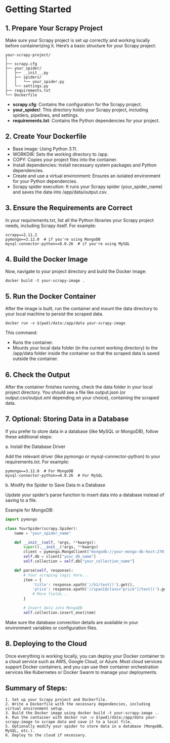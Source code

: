 # Getting Started
## 1. Prepare Your Scrapy Project

Make sure your Scrapy project is set up correctly and working locally before containerizing it. Here’s a basic structure for your Scrapy project:
```
your-scrapy-project/
│
├── scrapy.cfg
├── your_spider/
│   ├── __init__.py
│   ├── spiders/
│   │   └── your_spider.py
│   └── settings.py
├── requirements.txt
└── Dockerfile
```
- **scrapy.cfg**: Contains the configuration for the Scrapy project.
- **your_spider/**: This directory holds your Scrapy project, including spiders, pipelines, and settings.
- **requirements.txt**: Contains the Python dependencies for your project.

## 2. Create Your Dockerfile

- Base image: Using Python 3.11.
- WORKDIR: Sets the working directory to /app.
- COPY: Copies your project files into the container.
- Install dependencies: Install necessary system packages and Python dependencies.
- Create and use a virtual environment: Ensures an isolated environment for your Python dependencies.
- Scrapy spider execution: It runs your Scrapy spider (your_spider_name) and saves the data into /app/data/output.csv.

## 3. Ensure the Requirements are Correct

In your requirements.txt, list all the Python libraries your Scrapy project needs, including Scrapy itself. For example:
```
scrapy==2.11.2
pymongo==3.12.0  # if you're using MongoDB
mysql-connector-python==8.0.26  # if you're using MySQL
```
## 4. Build the Docker Image

Now, navigate to your project directory and build the Docker image:
```shell
docker build -t your-scrapy-image .
```
## 5. Run the Docker Container

After the image is built, run the container and mount the data directory to your local machine to persist the scraped data.
```shell
docker run -v $(pwd)/data:/app/data your-scrapy-image
```
This command:

- Runs the container.
- Mounts your local data folder (in the current working directory) to the /app/data folder inside the container so that the scraped data is saved outside the container.

## 6. Check the Output

After the container finishes running, check the data folder in your local project directory. You should see a file like output.json (or output.csv/output.xml depending on your choice), containing the scraped data.

## 7. Optional: Storing Data in a Database

If you prefer to store data in a database (like MySQL or MongoDB), follow these additional steps:

a. Install the Database Driver

Add the relevant driver (like pymongo or mysql-connector-python) to your requirements.txt. For example:
```
pymongo==3.12.0  # For MongoDB
mysql-connector-python==8.0.26  # For MySQL
```
b. Modify the Spider to Save Data in a Database

Update your spider’s parse function to insert data into a database instead of saving to a file.

Example for MongoDB:
```python
import pymongo

class YourSpider(scrapy.Spider):
    name = "your_spider_name"

    def __init__(self, *args, **kwargs):
        super().__init__(*args, **kwargs)
        client = pymongo.MongoClient("mongodb://your-mongo-db-host:27017/")
        self.db = client["your_db_name"]
        self.collection = self.db["your_collection_name"]

    def parse(self, response):
        # Your scraping logic here...
        item = {
            'title': response.xpath('//h1/text()').get(),
            'price': response.xpath('//span[@class="price"]/text()').get(),
            # More fields...
        }

        # Insert data into MongoDB
        self.collection.insert_one(item)
```
Make sure the database connection details are available in your environment variables or configuration files.

## 8. Deploying to the Cloud

Once everything is working locally, you can deploy your Docker container to a cloud service such as AWS, Google Cloud, or Azure. Most cloud services support Docker containers, and you can use their container orchestration services like Kubernetes or Docker Swarm to manage your deployments.

## Summary of Steps:
```
1. Set up your Scrapy project and Dockerfile.
2. Write a Dockerfile with the necessary dependencies, including virtual environment setup.
3. Build the Docker image using docker build -t your-scrapy-image ..
4. Run the container with docker run -v $(pwd)/data:/app/data your-scrapy-image to scrape data and save it to a local file.
5. Optionally modify your spider to store data in a database (MongoDB, MySQL, etc.).
6. Deploy to the cloud if necessary.
```
